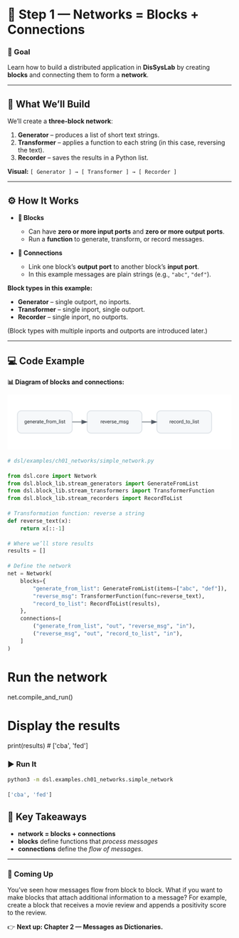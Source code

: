 # 🧩 Step 1 — Networks = Blocks + Connections

### 🎯 Goal
Learn how to build a distributed application in **DisSysLab** by creating **blocks** and connecting them to form a **network**.

---

## 📍 What We’ll Build

We’ll create a **three-block network**:

1. **Generator** – produces a list of short text strings.  
2. **Transformer** – applies a function to each string (in this case, reversing the text).  
3. **Recorder** – saves the results in a Python list.

**Visual:** `[ Generator ] → [ Transformer ] → [ Recorder ]`

---

## ⚙️ How It Works

- **🔲 Blocks**  
  - Can have **zero or more input ports** and **zero or more output ports**.  
  - Run a **function** to generate, transform, or record messages.

- **🔗 Connections**  
  - Link one block’s **output port** to another block’s **input port**.  
  - In this example messages are plain strings (e.g., `"abc"`, `"def"`).

**Block types in this example:**
- **Generator** – single outport, no inports.  
- **Transformer** – single inport, single outport.  
- **Recorder** – single inport, no outports.

(Block types with multiple inports and outports are introduced later.)



---

## 💻 Code Example

**📊 Diagram of blocks and connections:**

![Simple Network](simple_network.svg) 

 
```python
# dsl/examples/ch01_networks/simple_network.py

from dsl.core import Network
from dsl.block_lib.stream_generators import GenerateFromList
from dsl.block_lib.stream_transformers import TransformerFunction
from dsl.block_lib.stream_recorders import RecordToList

# Transformation function: reverse a string
def reverse_text(x):
    return x[::-1]

# Where we’ll store results
results = []

# Define the network
net = Network(
    blocks={
        "generate_from_list": GenerateFromList(items=["abc", "def"]),
        "reverse_msg": TransformerFunction(func=reverse_text),
        "record_to_list": RecordToList(results),
    },
    connections=[
        ("generate_from_list", "out", "reverse_msg", "in"),
        ("reverse_msg", "out", "record_to_list", "in"),
    ]
)
```

# Run the network
net.compile_and_run()

# Display the results
print(results)  # ['cba', 'fed']

### ▶️ Run It
```bash
python3 -m dsl.examples.ch01_networks.simple_network

['cba', 'fed']
```



## 🧠 Key Takeaways

- **network = blocks + connections**  
- **blocks** define functions that *process messages*
- **connections** define the *flow of messages*.

---

### 🚀 Coming Up

You’ve seen how messages flow from block to block.
What if you want to make blocks that attach additional information to a message? For example, create a block that receives a movie review and appends a positivity score to the review.

👉 **Next up: Chapter 2 — Messages as Dictionaries.**
